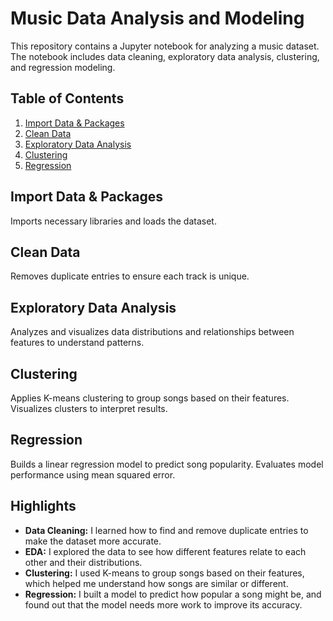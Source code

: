 # Music Data Analysis and Modeling

This repository contains a Jupyter notebook for analyzing a music dataset. The notebook includes data cleaning, exploratory data analysis, clustering, and regression modeling.

## Table of Contents

1. [Import Data & Packages](#import-data--packages)
2. [Clean Data](#clean-data)
3. [Exploratory Data Analysis](#exploratory-data-analysis)
4. [Clustering](#clustering)
5. [Regression](#regression)

## Import Data & Packages

Imports necessary libraries and loads the dataset.

## Clean Data

Removes duplicate entries to ensure each track is unique.

## Exploratory Data Analysis

Analyzes and visualizes data distributions and relationships between features to understand patterns.

## Clustering

Applies K-means clustering to group songs based on their features. Visualizes clusters to interpret results.

## Regression

Builds a linear regression model to predict song popularity. Evaluates model performance using mean squared error.

## Highlights

- **Data Cleaning:** I learned how to find and remove duplicate entries to make the dataset more accurate.
- **EDA:** I explored the data to see how different features relate to each other and their distributions.
- **Clustering:** I used K-means to group songs based on their features, which helped me understand how songs are similar or different.
- **Regression:** I built a model to predict how popular a song might be, and found out that the model needs more work to improve its accuracy.
